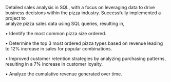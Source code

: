 Detailed sales analysis in SQL, with a focus on leveraging data to drive business decisions within the pizza industry. Successfully implemented a project to                       
analyze pizza sales data using SQL queries, resulting in,

•	Identify the most common pizza size ordered.

•	Determine the top 3 most ordered pizza types based on revenue leading to 12% increase in sales for popular combinations.

•	Improved customer retention strategies by analyzing purchasing patterns, resulting in a 7% increase in customer loyalty.

•	Analyze the cumulative revenue generated over time.
